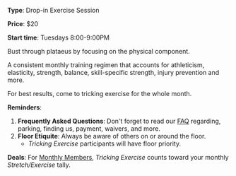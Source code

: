 **Type**: Drop-in Exercise Session

**Price**: $20

**Start time**: Tuesdays 8:00-9:00PM

Bust through plataeus by focusing on the physical component.

A consistent monthly training regimen that accounts for athleticism, elasticity, strength, balance, skill-specific strength, injury prevention and more. 

For best results, come to tricking exercise for the whole month.

**Reminders**:
1. **Frequently Asked Questions**: Don't forget to read our [FAQ](./faq.html) regarding, parking, finding us, payment, waivers, and more.
2. **Floor Etiquite**: Always be aware of others on or around the floor.
    - *Tricking Exercise* participants will have floor priority.

**Deals**: For [Monthly Members](./memberships.html), *Tricking Exercise* counts toward your monthly *Stretch/Exercise* tally. 